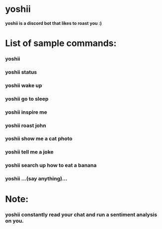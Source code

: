 # yoshii
#### yoshii is a discord bot that likes to roast you :)

# List of sample commands:
### yoshii
### yoshii status
### yoshii wake up
### yoshii go to sleep
### yoshii inspire me
### yoshii roast john
### yoshii show me a cat photo
### yoshii tell me a joke
### yoshii search up how to eat a banana
### yoshii ...(say anything)...

# Note: 
### yoshii constantly read your chat and run a sentiment analysis on you.
